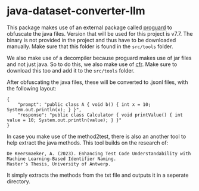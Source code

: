 # java-dataset-converter-llm

This package makes use of an external package called [proguard](https://github.com/Guardsquare/proguard?tab=readme-ov-file#-license) to obfuscate the java files.
Version that will be used for this project is v7.7. The binary is not provided in the project and thus have to be downloaded manually. Make sure that this folder is found in the `src/tools` folder.

We also make use of a decompiler because proguard makes use of jar files and not just java. So to do this, we also make use of [cfr](https://www.benf.org/other/cfr/). Make sure to download this too and add it to the `src/tools` folder.

After obfuscating the java files, these will be converted to .jsonl files, with the following layout:

```jsonl
{
    "prompt": "public class A { void b() { int x = 10; System.out.println(x); } }",
    "response": "public class Calculator { void printValue() { int value = 10; System.out.println(value); } }"
}
```

In case you make use of the method2test, there is also an another tool to help extract the java methods.
This tool builds on the research of:

```
De Keersmaeker, A. (2023). Enhancing Test Code Understandability with Machine Learning-Based Identifier Naming.
Master’s Thesis, University of Antwerp.
```

It simply extracts the methods from the txt file and outputs it in a seperate directory.
